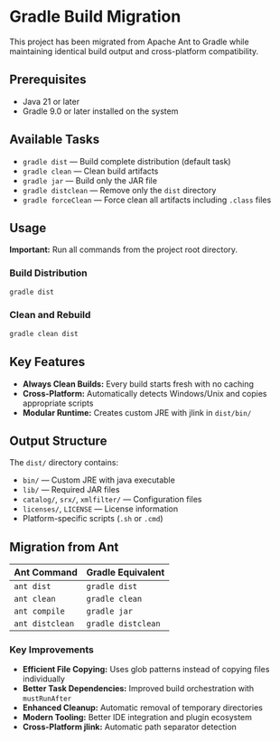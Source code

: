 
# Gradle Build Migration

This project has been migrated from Apache Ant to Gradle while maintaining identical build output and cross-platform compatibility.

## Prerequisites

- Java 21 or later
- Gradle 9.0 or later installed on the system

## Available Tasks

- `gradle dist` — Build complete distribution (default task)
- `gradle clean` — Clean build artifacts
- `gradle jar` — Build only the JAR file
- `gradle distclean` — Remove only the `dist` directory
- `gradle forceClean` — Force clean all artifacts including `.class` files

## Usage

**Important:** Run all commands from the project root directory.

### Build Distribution
```bash
gradle dist
```

### Clean and Rebuild
```bash
gradle clean dist
```

## Key Features

- **Always Clean Builds:** Every build starts fresh with no caching
- **Cross-Platform:** Automatically detects Windows/Unix and copies appropriate scripts
- **Modular Runtime:** Creates custom JRE with jlink in `dist/bin/`

## Output Structure

The `dist/` directory contains:
- `bin/` — Custom JRE with java executable
- `lib/` — Required JAR files
- `catalog/`, `srx/`, `xmlfilter/` — Configuration files
- `licenses/`, `LICENSE` — License information
- Platform-specific scripts (`.sh` or `.cmd`)

## Migration from Ant

| Ant Command | Gradle Equivalent |
|-------------|-------------------|
| `ant dist` | `gradle dist` |
| `ant clean` | `gradle clean` |
| `ant compile` | `gradle jar` |
| `ant distclean` | `gradle distclean` |

### Key Improvements
- **Efficient File Copying:** Uses glob patterns instead of copying files individually
- **Better Task Dependencies:** Improved build orchestration with `mustRunAfter`
- **Enhanced Cleanup:** Automatic removal of temporary directories
- **Modern Tooling:** Better IDE integration and plugin ecosystem
- **Cross-Platform jlink:** Automatic path separator detection
